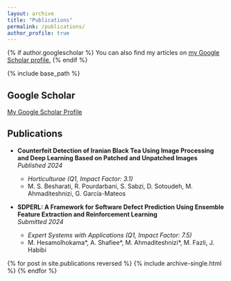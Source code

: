 ```yaml
---
layout: archive
title: "Publications"
permalink: /publications/
author_profile: true
---
```


{% if author.googlescholar %}
You can also find my articles on <u><a href="{{ https://scholar.google.com/citations?user=GuZoTw4AAAAJ&hl=en) }}">my Google Scholar profile</a>.</u>
{% endif %}

{% include base_path %}


## Google Scholar
[My Google Scholar Profile](https://scholar.google.com/citations?user=GuZoTw4AAAAJ&hl=en)

## Publications

- **Counterfeit Detection of Iranian Black Tea Using Image Processing and Deep Learning Based on Patched and Unpatched Images**  
  *Published 2024*  
  - *Horticulturae (Q1, Impact Factor: 3.1)*  
  - M. S. Besharati, R. Pourdarbani, S. Sabzi, D. Sotoudeh, M. Ahmaditeshnizi, G. García-Mateos  

- **SDPERL: A Framework for Software Defect Prediction Using Ensemble Feature Extraction and Reinforcement Learning**  
  *Submitted 2024*  
  - *Expert Systems with Applications (Q1, Impact Factor: 7.5)*  
  - M. Hesamolhokama*, A. Shafiee*, M. Ahmaditeshnizi*, M. Fazli, J. Habibi

{% for post in site.publications reversed %}
  {% include archive-single.html %}
{% endfor %}


